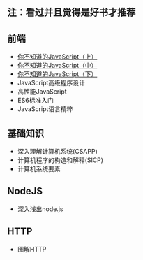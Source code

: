 ## 注：看过并且觉得是好书才推荐
## 前端
* [你不知道的JavaScript（上）](https://github.com/woai3c/recommended-books/blob/master/front-end/%E4%BD%A0%E4%B8%8D%E7%9F%A5%E9%81%93%E7%9A%84JavaScript%EF%BC%88%E4%B8%8A%E5%8D%B7%EF%BC%89.pdf)
* [你不知道的JavaScript（中）](https://github.com/woai3c/recommended-books/blob/master/front-end/%E4%BD%A0%E4%B8%8D%E7%9F%A5%E9%81%93%E7%9A%84JavaScript%EF%BC%88%E4%B8%AD%E5%8D%B7%EF%BC%89.pdf)
* [你不知道的JavaScript（下）](https://github.com/woai3c/recommended-books/blob/master/front-end/%E4%BD%A0%E4%B8%8D%E7%9F%A5%E9%81%93%E7%9A%84%20JavaScript%EF%BC%88%E4%B8%8B%E5%8D%B7%EF%BC%89.pdf)
* JavaScript高级程序设计
* 高性能JavaScript
* ES6标准入门
* JavaScript语言精粹

## 基础知识
* 深入理解计算机系统(CSAPP)
* 计算机程序的构造和解释(SICP)
* 计算机系统要素

## NodeJS
* 深入浅出node.js

## HTTP
* 图解HTTP
